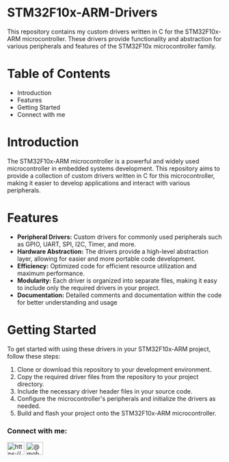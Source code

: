 # STM32F10x-ARM-Drivers
This repository contains my custom drivers written in C for the STM32F10x-ARM microcontroller. These drivers provide functionality and abstraction for various peripherals and features of the STM32F10x microcontroller family.

# Table of Contents
- Introduction
- Features
- Getting Started
- Connect with me

# Introduction
The STM32F10x-ARM microcontroller is a powerful and widely used microcontroller in embedded systems development. This repository aims to provide a collection of custom drivers written in C for this microcontroller, making it easier to develop applications and interact with various peripherals.


# Features
- **Peripheral Drivers:** Custom drivers for commonly used peripherals such as GPIO, UART, SPI, I2C, Timer, and more.
- **Hardware Abstraction:** The drivers provide a high-level abstraction layer, allowing for easier and more portable code development.
- **Efficiency:** Optimized code for efficient resource utilization and maximum performance.
- **Modularity:** Each driver is organized into separate files, making it easy to include only the required drivers in your project.
- **Documentation:** Detailed comments and documentation within the code for better understanding and usage

# Getting Started
To get started with using these drivers in your STM32F10x-ARM project, follow these steps:
1. Clone or download this repository to your development environment.
2. Copy the required driver files from the repository to your project directory.
3. Include the necessary driver header files in your source code.
4. Configure the microcontroller's peripherals and initialize the drivers as needed.
5. Build and flash your project onto the STM32F10x-ARM microcontroller.


<h3 align="left">Connect with me:</h3>
<p align="left">
<a href="https://www.linkedin.com/in/mohamed-maged-1237981b4" target="blank"><img align="center" src="https://raw.githubusercontent.com/rahuldkjain/github-profile-readme-generator/master/src/images/icons/Social/linked-in-alt.svg" alt="https://www.linkedin.com/in/mohamed-maged-1237981b4" height="30" width="40" /></a>
<a href="https://www.youtube.com/channel/UCqFdD_fUftFl9dtfEshGGYg" target="blank"><img align="center" src="https://raw.githubusercontent.com/rahuldkjain/github-profile-readme-generator/master/src/images/icons/Social/youtube.svg" alt="@mohamedmaged7686" height="30" width="40" /></a>
</p>
